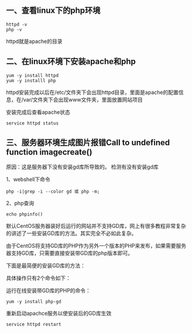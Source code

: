 ## 一、查看linux下的php环境
```
httpd -v
php -v
```
httpd就是apache的目录

## 二、在linux环境下安装apache和php
```
yum -y install httpd
yum -y installl php
```
httpd安装完成以后在/etc/文件夹下会出现httpd目录，里面是apache的配置信息，在/var/文件夹下会出现www文件夹，里面放置网站项目

安装完成后查看apache状态
```
service httpd status
```

## 三、服务器环境生成图片报错Call to undefined function imagecreate()
原因：这是服务器下没有安装gd库所导致的。
检测有没有安装gd库

1、webshell下命令
```
php -i|grep -i --color gd 或 php -m;
```
2、php查询
```
echo phpinfo()
```

默认CentOS服务器装好后运行的网站并不支持GD库，网上有很多教程非常复杂的讲述了一些安装GD库的方法。其实完全不必如此复杂。

由于CentOS将支持GD库的PHP作为另外一个版本的PHP来发布，如果需要服务器支持GD库，只需要直接安装带GD库的php版本即可。

下面是最简便的安装GD库的方法：

具体操作只有2个命令如下：

运行在线安装带GD库的PHP的命令：
```
yum -y install php-gd
```
重新启动apachce服务以使安装后的GD库生效
```
service httpd restart
```

